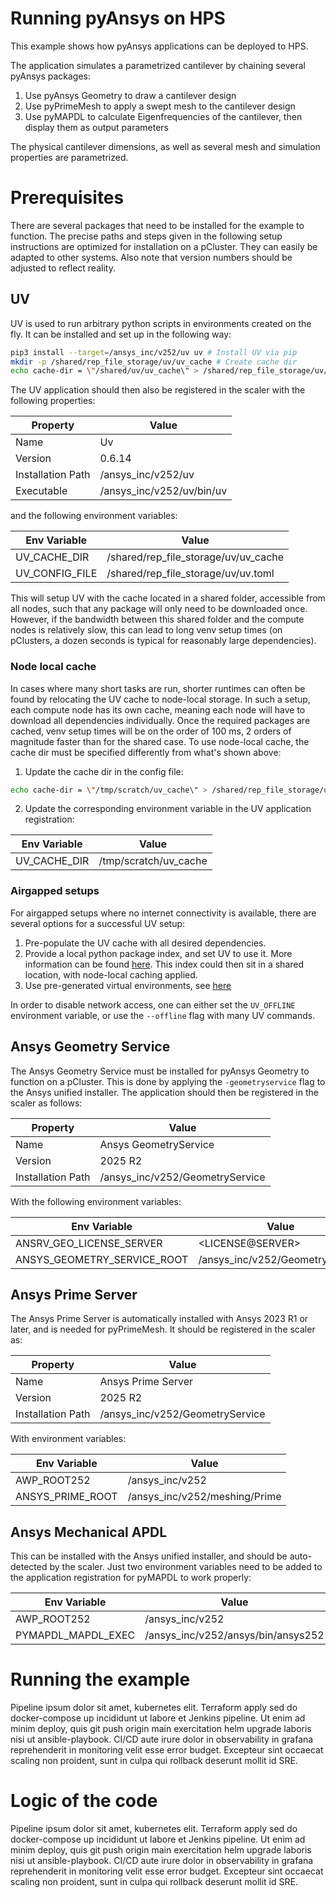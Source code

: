 # Running pyAnsys on HPS
This example shows how pyAnsys applications can be deployed to HPS. 

The application simulates a parametrized cantilever by chaining several pyAnsys packages:

1. Use pyAnsys Geometry to draw a cantilever design
2. Use pyPrimeMesh to apply a swept mesh to the cantilever design
3. Use pyMAPDL to calculate Eigenfrequencies of the cantilever, then display them as output 
parameters

The physical cantilever dimensions, as well as several mesh and simulation properties are 
parametrized.

# Prerequisites
There are several packages that need to be installed for the example to function. The precise paths 
and steps given in the following setup instructions are optimized for installation on a pCluster. 
They can easily be adapted to other systems. Also note that version numbers should be adjusted to 
reflect reality.

## UV
UV is used to run arbitrary python scripts in environments created on the fly. It can be installed 
and set up in the following way:

```bash
pip3 install --target=/ansys_inc/v252/uv uv # Install UV via pip
mkdir -p /shared/rep_file_storage/uv/uv_cache # Create cache dir
echo cache-dir = \"/shared/uv/uv_cache\" > /shared/rep_file_storage/uv/uv.toml # Set cache dir in config
```

The UV application should then also be registered in the scaler with the following properties:

| **Property**      | **Value**                 |
|-------------------|---------------------------|
|   Name            |   Uv                      | 
|   Version         |  0.6.14                   | 
| Installation Path | /ansys_inc/v252/uv        |
| Executable        | /ansys_inc/v252/uv/bin/uv |

and the following environment variables:

| **Env Variable** | **Value**                            |
|------------------|--------------------------------------|
| UV_CACHE_DIR     | /shared/rep_file_storage/uv/uv_cache |
| UV_CONFIG_FILE   | /shared/rep_file_storage/uv/uv.toml  |

This will setup UV with the cache located in a shared folder, accessible from all nodes, such that
any package will only need to be downloaded once. However, if the bandwidth between this shared 
folder and the compute nodes is relatively slow, this can lead to long venv setup times (on 
pClusters, a dozen seconds is typical for reasonably large dependencies). 

### Node local cache

In cases where many short tasks are run, shorter runtimes can often be found by relocating the 
UV cache to node-local storage. In such a setup, each compute node has its own cache, meaning each 
node will have to download all dependencies individually. Once the required packages are cached, 
venv setup times will be on the order of 100 ms, 2 orders of magnitude faster than for the shared 
case. To use node-local cache, the cache dir must be specified differently from what's shown above:

1. Update the cache dir in the config file:
```bash
echo cache-dir = \"/tmp/scratch/uv_cache\" > /shared/rep_file_storage/uv/uv.toml # Set cache dir in config
```
2. Update the corresponding environment variable in the UV application registration:

| **Env Variable** | **Value**                            |
|------------------|--------------------------------------|
| UV_CACHE_DIR     | /tmp/scratch/uv_cache                |

### Airgapped setups

For airgapped setups where no internet connectivity is available, there are several options for a 
successful UV setup:

1. Pre-populate the UV cache with all desired dependencies.
2. Provide a local python package index, and set UV to use it. More information can be found
[here](https://docs.astral.sh/uv/configuration/indexes/). This index could then sit in a shared 
location, with node-local caching applied.
3. Use pre-generated virtual environments, see [here](https://docs.astral.sh/uv/reference/cli/#uv-venv)

In order to disable network access, one can either set the `UV_OFFLINE` environment variable, or 
use the `--offline` flag with many UV commands. 

## Ansys Geometry Service
The Ansys Geometry Service must be installed for pyAnsys Geometry to function on a pCluster. This is done by 
applying the `-geometryservice` flag to the Ansys unified installer. The application should then be 
registered in the scaler as follows:

| **Property**      | **Value**                       |
|-------------------|---------------------------------|
| Name              | Ansys GeometryService           |
| Version           | 2025 R2                         |
| Installation Path | /ansys_inc/v252/GeometryService |

With the following environment variables:

| **Env Variable**            | **Value**                       |
|-----------------------------|---------------------------------|
| ANSRV_GEO_LICENSE_SERVER    | \<LICENSE@SERVER\>               |
| ANSYS_GEOMETRY_SERVICE_ROOT | /ansys_inc/v252/GeometryService |

## Ansys Prime Server
The Ansys Prime Server is automatically installed with Ansys 2023 R1 or later, and is needed for 
pyPrimeMesh. It should be registered in the scaler as:

| **Property**      | **Value**                       |
|-------------------|---------------------------------|
| Name              | Ansys Prime Server           |
| Version           | 2025 R2                         |
| Installation Path | /ansys_inc/v252/GeometryService |

With environment variables:

| **Env Variable**   | **Value**                          |
|--------------------|------------------------------------|
| AWP_ROOT252        | /ansys_inc/v252                    |
| ANSYS_PRIME_ROOT   | /ansys_inc/v252/meshing/Prime      |

## Ansys Mechanical APDL
This can be installed with the Ansys unified installer, and should be auto-detected by the scaler. 
Just two environment variables need to be added to the application registration for pyMAPDL to 
work properly:

| **Env Variable**   | **Value**                          |
|--------------------|------------------------------------|
| AWP_ROOT252        | /ansys_inc/v252                    |
| PYMAPDL_MAPDL_EXEC | /ansys_inc/v252/ansys/bin/ansys252 |

# Running the example

Pipeline ipsum dolor sit amet, kubernetes elit. Terraform apply sed do docker-compose up incididunt ut labore et Jenkins pipeline. Ut enim ad minim deploy, quis git push origin main exercitation helm upgrade laboris nisi ut ansible-playbook. CI/CD aute irure dolor in observability in grafana reprehenderit in monitoring velit esse error budget. Excepteur sint occaecat scaling non proident, sunt in culpa qui rollback deserunt mollit id SRE.

# Logic of the code

Pipeline ipsum dolor sit amet, kubernetes elit. Terraform apply sed do docker-compose up incididunt ut labore et Jenkins pipeline. Ut enim ad minim deploy, quis git push origin main exercitation helm upgrade laboris nisi ut ansible-playbook. CI/CD aute irure dolor in observability in grafana reprehenderit in monitoring velit esse error budget. Excepteur sint occaecat scaling non proident, sunt in culpa qui rollback deserunt mollit id SRE.